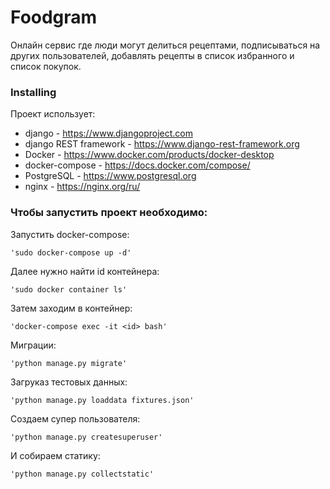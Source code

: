 # Foodgram

Онлайн сервис где люди могут делиться рецептами, подписываться на других пользователей, добавлять рецепты в список избранного и список покупок.

### Installing

Проект использует:
- django - https://www.djangoproject.com
- django REST framework - https://www.django-rest-framework.org
- Docker - https://www.docker.com/products/docker-desktop
- docker-compose - https://docs.docker.com/compose/
- PostgreSQL - https://www.postgresql.org
- nginx - https://nginx.org/ru/

### Чтобы запустить проект необходимо:

Запустить docker-compose:

    'sudo docker-compose up -d'

Далее нужно найти id контейнера:

    'sudo docker container ls'

Затем заходим в контейнер:

    'docker-compose exec -it <id> bash'

Миграции:

    'python manage.py migrate'
    
Загруказ тестовых данных:

    'python manage.py loaddata fixtures.json'
    
Создаем супер пользователя:    
    
    'python manage.py createsuperuser'

И собираем статику:

    'python manage.py collectstatic'




